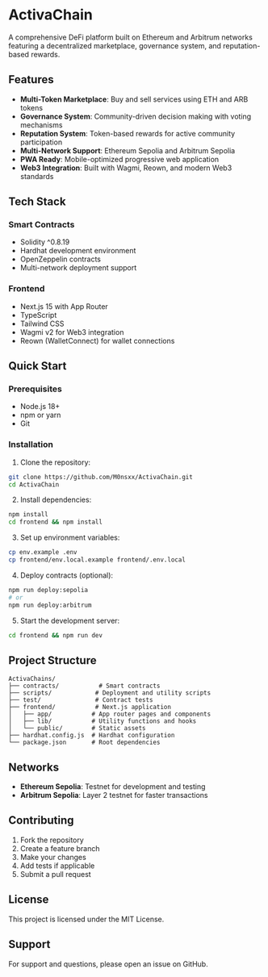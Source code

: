 # ActivaChain

A comprehensive DeFi platform built on Ethereum and Arbitrum networks featuring a decentralized marketplace, governance system, and reputation-based rewards.

## Features

- **Multi-Token Marketplace**: Buy and sell services using ETH and ARB tokens
- **Governance System**: Community-driven decision making with voting mechanisms
- **Reputation System**: Token-based rewards for active community participation
- **Multi-Network Support**: Ethereum Sepolia and Arbitrum Sepolia
- **PWA Ready**: Mobile-optimized progressive web application
- **Web3 Integration**: Built with Wagmi, Reown, and modern Web3 standards

## Tech Stack

### Smart Contracts
- Solidity ^0.8.19
- Hardhat development environment
- OpenZeppelin contracts
- Multi-network deployment support

### Frontend
- Next.js 15 with App Router
- TypeScript
- Tailwind CSS
- Wagmi v2 for Web3 integration
- Reown (WalletConnect) for wallet connections

## Quick Start

### Prerequisites
- Node.js 18+
- npm or yarn
- Git

### Installation

1. Clone the repository:
```bash
git clone https://github.com/M0nsxx/ActivaChain.git
cd ActivaChain
```

2. Install dependencies:
```bash
npm install
cd frontend && npm install
```

3. Set up environment variables:
```bash
cp env.example .env
cp frontend/env.local.example frontend/.env.local
```

4. Deploy contracts (optional):
```bash
npm run deploy:sepolia
# or
npm run deploy:arbitrum
```

5. Start the development server:
```bash
cd frontend && npm run dev
```

## Project Structure

```
ActivaChains/
├── contracts/           # Smart contracts
├── scripts/            # Deployment and utility scripts
├── test/               # Contract tests
├── frontend/           # Next.js application
│   ├── app/           # App router pages and components
│   ├── lib/           # Utility functions and hooks
│   └── public/        # Static assets
├── hardhat.config.js  # Hardhat configuration
└── package.json       # Root dependencies
```

## Networks

- **Ethereum Sepolia**: Testnet for development and testing
- **Arbitrum Sepolia**: Layer 2 testnet for faster transactions

## Contributing

1. Fork the repository
2. Create a feature branch
3. Make your changes
4. Add tests if applicable
5. Submit a pull request

## License

This project is licensed under the MIT License.

## Support

For support and questions, please open an issue on GitHub.